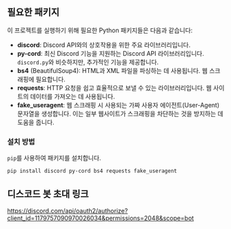 ## 필요한 패키지

이 프로젝트를 실행하기 위해 필요한 Python 패키지들은 다음과 같습니다:

- **discord**: Discord API와의 상호작용을 위한 주요 라이브러리입니다.
- **py-cord**: 최신 Discord 기능을 지원하는 Discord API 라이브러리입니다. `discord.py`와 비슷하지만, 추가적인 기능을 제공합니다.
- **bs4** (BeautifulSoup4): HTML과 XML 파일을 파싱하는 데 사용됩니다. 웹 스크래핑에 필요합니다.
- **requests**: HTTP 요청을 쉽고 효율적으로 보낼 수 있는 라이브러리입니다. 웹 사이트의 데이터를 가져오는 데 사용됩니다.
- **fake_useragent**: 웹 스크래핑 시 사용되는 가짜 사용자 에이전트(User-Agent) 문자열을 생성합니다. 이는 일부 웹사이트가 스크래핑을 차단하는 것을 방지하는 데 도움을 줍니다.

### 설치 방법

`pip`를 사용하여 패키지를 설치합니다.

```
pip install discord py-cord bs4 requests fake_useragent
```

## 디스코드 봇 초대 링크

https://discord.com/api/oauth2/authorize?client_id=1179757090970026034&permissions=2048&scope=bot
